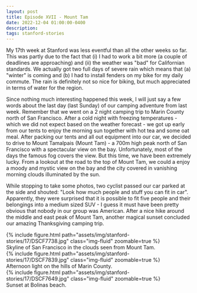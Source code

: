 ```yaml
---
layout: post
title: Episode XVII - Mount Tam
date: 2022-12-04 01:00:00-0400
description:
tags: stanford-stories
---
```


My 17th week at Stanford was less eventful than all the other weeks so far.
This was partly due to the fact that (i) I had to work a bit more (a couple of deadlines are
approaching) and (ii) the weather was "bad" for Californian standards.
We actually got two full days of severe rain which means that (a) "winter" is coming and
(b) I had to install fenders on my bike for my daily commute.
The rain is definitely not so nice for biking, but much appreciated in terms of water
for the region.

Since nothing much interesting happened this week, I will just say a few words about the
last day (last Sunday) of our camping adventure from last week.
Remember that we went on a 2 night camping trip to Marin County north of San Francisco.
After a cold night with freezing temperatures - which we did not expect based on the
weather forecast - we got up early from our tents to enjoy the morning sun together with
hot tea and some oat meal.
After packing our tents and all out equipment into our car, we decided to drive to
Mount Tamalpais (Mount Tam) - a 700m high peak north of San Francisco
with a spectacular view on the bay.
Unfortunately, most of the days the famous fog covers the view.
But this time, we have been extremely lucky.
From a lookout at the road to the top of Mount Tam,
we could a enjoy a moody and mystic view on the bay and the city covered in
vanishing morning clouds illuminated by the sun.

While stopping to take some photos, two cyclist passed our car parked at the side
and shouted: "Look how much people and stuff you can fit in car".
Apparently, they were surprised that it is possible to fit five people and their
belongings into a medium sized SUV - I guess it must have been pretty obvious that
nobody in our group was American.
After a nice hike around the middle and east peak of Mount Tam, another magical
sunset concluded our amazing Thanksgiving camping trip.

<div class="row mt-3">
    <div class="col-sm mt-3 mt-md-0">
        {% include figure.html path="assets/img/stanford-stories/17/DSCF7738.jpg" class="img-fluid" zoomable=true %}
    </div>
</div>
<div class="caption">
    Skyline of San Francisco in the clouds seen from Mount Tam.
</div>

<div class="row mt-3">
    <div class="col-sm mt-3 mt-md-0">
        {% include figure.html path="assets/img/stanford-stories/17/DSCF7839.jpg" class="img-fluid" zoomable=true %}
    </div>
</div>
<div class="caption">
    Afternoon light on the hills of Marin County.
</div>

<div class="row mt-3">
    <div class="col-sm mt-3 mt-md-0">
        {% include figure.html path="assets/img/stanford-stories/17/DSCF7649.jpg" class="img-fluid" zoomable=true %}
    </div>
</div>
<div class="caption">
    Sunset at Bolinas beach.
</div>

